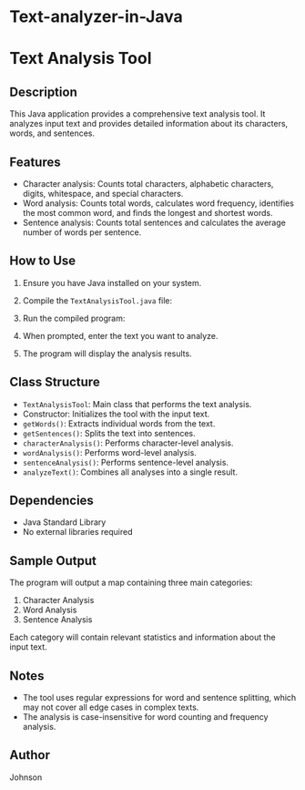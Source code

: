 # Text-analyzer-in-Java

# Text Analysis Tool

## Description
This Java application provides a comprehensive text analysis tool. It analyzes input text and provides detailed information about its characters, words, and sentences.

## Features
- Character analysis: Counts total characters, alphabetic characters, digits, whitespace, and special characters.
- Word analysis: Counts total words, calculates word frequency, identifies the most common word, and finds the longest and shortest words.
- Sentence analysis: Counts total sentences and calculates the average number of words per sentence.

## How to Use
1. Ensure you have Java installed on your system.
2. Compile the `TextAnalysisTool.java` file:

3. Run the compiled program:
4. When prompted, enter the text you want to analyze.
5. The program will display the analysis results.

## Class Structure
- `TextAnalysisTool`: Main class that performs the text analysis.
- Constructor: Initializes the tool with the input text.
- `getWords()`: Extracts individual words from the text.
- `getSentences()`: Splits the text into sentences.
- `characterAnalysis()`: Performs character-level analysis.
- `wordAnalysis()`: Performs word-level analysis.
- `sentenceAnalysis()`: Performs sentence-level analysis.
- `analyzeText()`: Combines all analyses into a single result.

## Dependencies
- Java Standard Library
- No external libraries required

## Sample Output
The program will output a map containing three main categories:
1. Character Analysis
2. Word Analysis
3. Sentence Analysis

Each category will contain relevant statistics and information about the input text.

## Notes
- The tool uses regular expressions for word and sentence splitting, which may not cover all edge cases in complex texts.
- The analysis is case-insensitive for word counting and frequency analysis.


## Author
Johnson
